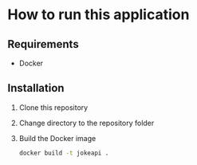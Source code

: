 # How to run this application

## Requirements

- Docker

## Installation

1. Clone this repository

2. Change directory to the repository folder

3. Build the Docker image

   ```bash
   docker build -t jokeapi .
